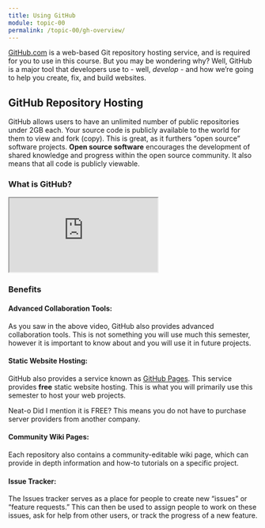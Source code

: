 ```yaml
---
title: Using GitHub
module: topic-00
permalink: /topic-00/gh-overview/
---
```


<div class="divider-heading"></div>

[GitHub.com](https://www.github.com) is a web-based Git repository hosting service, and is required for you to use in this course. But you may be wondering why? Well, GitHub is a major tool that developers use to - well, _develop_ - and how we’re going to help you create, fix, and build websites.


## GitHub Repository Hosting
GitHub allows users to have an unlimited number of public repositories under 2GB each. Your source code is publicly available to the world for them to view and fork (copy). This is great, as it furthers “open source” software projects. **Open source software** encourages the development of shared knowledge and progress within the open source community. It also means that all code is publicly viewable.


### What is GitHub?
<div class="embed-responsive embed-responsive-16by9">
  <iframe class="embed-responsive-item" src="https://www.youtube.com/embed/w3jLJU7DT5E?rel=0&amp;showinfo=0" allowfullscreen></iframe>
</div>


### Benefits

#### Advanced Collaboration Tools:
As you saw in the above video, GitHub also provides advanced collaboration tools. This is not something you will use much this semester, however it is important to know about and you will use it in future projects.

####  Static Website Hosting:
GitHub also provides a service known as [GitHub Pages](https://pages.github.com/). This service provides **free** static website hosting. This is what you will primarily use this semester to host your web projects.

<span class="label label-success">Neat-o</span> Did I mention it is FREE? This means you do not have to purchase server providers from another company.

#### Community Wiki Pages:
Each repository also contains a community-editable wiki page, which can provide in depth information and how-to tutorials on a specific project.

#### Issue Tracker:
The Issues tracker serves as a place for people to create new “issues” or “feature requests.” This can then be used to assign people to work on these issues, ask for help from other users, or track the progress of a new feature.
